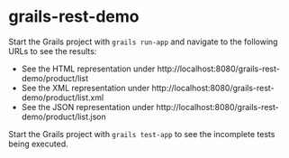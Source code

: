 grails-rest-demo
================

Start the Grails project with `grails run-app` and navigate to the following URLs to see the results:

* See the HTML representation under http://localhost:8080/grails-rest-demo/product/list
* See the XML representation under http://localhost:8080/grails-rest-demo/product/list.xml
* See the JSON representation under http://localhost:8080/grails-rest-demo/product/list.json

Start the Grails project with `grails test-app` to see the incomplete tests being executed.
